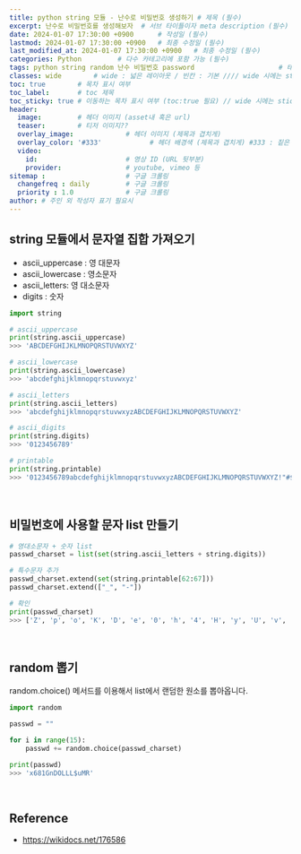 ```yaml
---
title: python string 모듈 - 난수로 비밀번호 생성하기 # 제목 (필수)
excerpt: 난수로 비밀번호를 생성해보자  # 서브 타이틀이자 meta description (필수)
date: 2024-01-07 17:30:00 +0900      # 작성일 (필수)
lastmod: 2024-01-07 17:30:00 +0900   # 최종 수정일 (필수)
last_modified_at: 2024-01-07 17:30:00 +0900   # 최종 수정일 (필수)
categories: Python         # 다수 카테고리에 포함 가능 (필수)
tags: python string random 난수 비밀번호 password                     # 태그 복수개 가능 (필수)
classes: wide        # wide : 넓은 레이아웃 / 빈칸 : 기본 //// wide 시에는 sticky toc 불가
toc: true        # 목차 표시 여부
toc_label:       # toc 제목
toc_sticky: true # 이동하는 목차 표시 여부 (toc:true 필요) // wide 시에는 sticky toc 불가
header: 
  image:         # 헤더 이미지 (asset내 혹은 url)
  teaser:        # 티저 이미지??
  overlay_image:             # 헤더 이미지 (제목과 겹치게)
  overlay_color: '#333'            # 헤더 배경색 (제목과 겹치게) #333 : 짙은 회색 (필수)
  video:
    id:                      # 영상 ID (URL 뒷부분)
    provider:                # youtube, vimeo 등
sitemap :                    # 구글 크롤링
  changefreq : daily         # 구글 크롤링
  priority : 1.0             # 구글 크롤링
author: # 주인 외 작성자 표기 필요시
---
```

<!--postNo: 20240107_001-->



## string 모듈에서 문자열 집합 가져오기

- ascii_uppercase : 영 대문자
- ascii_lowercase : 영소문자
- ascii_letters: 영 대소문자
- digits : 숫자

```python
import string

# ascii_uppercase
print(string.ascii_uppercase)
>>> 'ABCDEFGHIJKLMNOPQRSTUVWXYZ'

# ascii_lowercase
print(string.ascii_lowercase)
>>> 'abcdefghijklmnopqrstuvwxyz'

# ascii_letters
print(string.ascii_letters)
>>> 'abcdefghijklmnopqrstuvwxyzABCDEFGHIJKLMNOPQRSTUVWXYZ'

# ascii_digits
print(string.digits)
>>> '0123456789'

# printable
print(string.printable)
>>> '0123456789abcdefghijklmnopqrstuvwxyzABCDEFGHIJKLMNOPQRSTUVWXYZ!"#$%&\'()*+,-./:;<=>?@[\\]^_`{|}~ \t\n\r\x0b\x0c'
```

<br>

## 비밀번호에 사용할 문자 list 만들기

```python
# 영대소문자 + 숫자 list
passwd_charset = list(set(string.ascii_letters + string.digits))

# 특수문자 추가
passwd_charset.extend(set(string.printable[62:67]))
passwd_charset.extend(["_", "-"])

# 확인
print(passwd_charset)
>>> ['Z', 'p', 'o', 'K', 'D', 'e', '0', 'h', '4', 'H', 'y', 'U', 'v', 's', '6', '8', 'Y', 'E', 'g', 'O', 'V', '7', 'a', 'm', 't', 'M', 'j', 'N', '1', 'r', '2', '3', 'T', 'x', 'W', '5', 'R', 'F', 'k', 'G', 'c', 'u', 'A', 'I', 'J', 'i', 'P', 'L', 'Q', 'd', 'w', 'n', 'b', 'f', 'z', 'S', 'q', 'B', 'l', 'X', 'C', '9', '#', '%', '!', '"', '$', '_', '-']

```

<br>

## random 뽑기

random.choice() 메서드를 이용해서 list에서 랜덤한 원소를 뽑아옵니다.

```python
import random

passwd = ""

for i in range(15):
    passwd += random.choice(passwd_charset)

print(passwd)
>>> 'x681GnDOLLL$uMR'
```

<br>

## Reference

- https://wikidocs.net/176586  